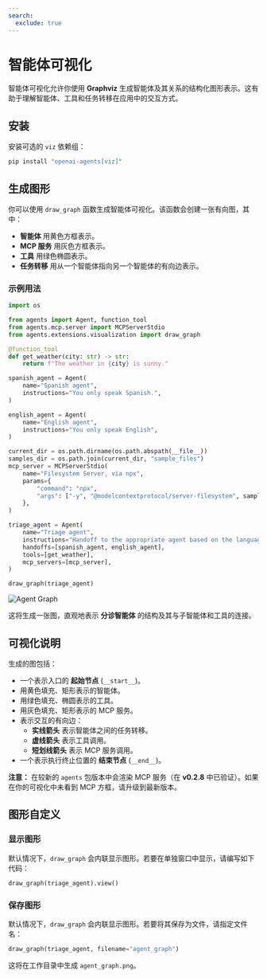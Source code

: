 ```yaml
---
search:
  exclude: true
---
```

# 智能体可视化

智能体可视化允许你使用 **Graphviz** 生成智能体及其关系的结构化图形表示。这有助于理解智能体、工具和任务转移在应用中的交互方式。

## 安装

安装可选的 `viz` 依赖组：

```bash
pip install "openai-agents[viz]"
```

## 生成图形

你可以使用 `draw_graph` 函数生成智能体可视化。该函数会创建一张有向图，其中：

- **智能体** 用黄色方框表示。
- **MCP 服务** 用灰色方框表示。
- **工具** 用绿色椭圆表示。
- **任务转移** 用从一个智能体指向另一个智能体的有向边表示。

### 示例用法

```python
import os

from agents import Agent, function_tool
from agents.mcp.server import MCPServerStdio
from agents.extensions.visualization import draw_graph

@function_tool
def get_weather(city: str) -> str:
    return f"The weather in {city} is sunny."

spanish_agent = Agent(
    name="Spanish agent",
    instructions="You only speak Spanish.",
)

english_agent = Agent(
    name="English agent",
    instructions="You only speak English",
)

current_dir = os.path.dirname(os.path.abspath(__file__))
samples_dir = os.path.join(current_dir, "sample_files")
mcp_server = MCPServerStdio(
    name="Filesystem Server, via npx",
    params={
        "command": "npx",
        "args": ["-y", "@modelcontextprotocol/server-filesystem", samples_dir],
    },
)

triage_agent = Agent(
    name="Triage agent",
    instructions="Handoff to the appropriate agent based on the language of the request.",
    handoffs=[spanish_agent, english_agent],
    tools=[get_weather],
    mcp_servers=[mcp_server],
)

draw_graph(triage_agent)
```

![Agent Graph](../assets/images/graph.png)

这将生成一张图，直观地表示 **分诊智能体** 的结构及其与子智能体和工具的连接。


## 可视化说明

生成的图包括：

- 一个表示入口的 **起始节点** (`__start__`)。
- 用黄色填充、矩形表示的智能体。
- 用绿色填充、椭圆表示的工具。
- 用灰色填充、矩形表示的 MCP 服务。
- 表示交互的有向边：
  - **实线箭头** 表示智能体之间的任务转移。
  - **虚线箭头** 表示工具调用。
  - **短划线箭头** 表示 MCP 服务调用。
- 一个表示执行终止位置的 **结束节点** (`__end__`)。

**注意：** 在较新的
`agents` 包版本中会渲染 MCP 服务（在 **v0.2.8** 中已验证）。如果在你的可视化中未看到 MCP 方框，请升级到最新版本。

## 图形自定义

### 显示图形
默认情况下，`draw_graph` 会内联显示图形。若要在单独窗口中显示，请编写如下代码：

```python
draw_graph(triage_agent).view()
```

### 保存图形
默认情况下，`draw_graph` 会内联显示图形。若要将其保存为文件，请指定文件名：

```python
draw_graph(triage_agent, filename="agent_graph")
```

这将在工作目录中生成 `agent_graph.png`。